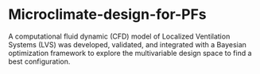# Microclimate-design-for-PFs
A computational fluid dynamic (CFD) model of Localized Ventilation Systems (LVS) was developed, validated, and integrated with a Bayesian optimization framework to explore the multivariable design space to find a best configuration.

